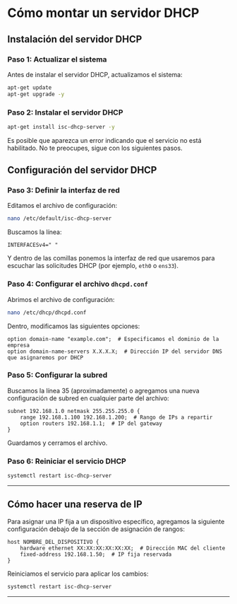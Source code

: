# Cómo montar un servidor DHCP

## Instalación del servidor DHCP
### Paso 1: Actualizar el sistema
Antes de instalar el servidor DHCP, actualizamos el sistema:

```sh
apt-get update
apt-get upgrade -y
```

### Paso 2: Instalar el servidor DHCP

```sh
apt-get install isc-dhcp-server -y
```

Es posible que aparezca un error indicando que el servicio no está habilitado. No te preocupes, sigue con los siguientes pasos.

## Configuración del servidor DHCP

### Paso 3: Definir la interfaz de red
Editamos el archivo de configuración:

```sh
nano /etc/default/isc-dhcp-server
```

Buscamos la línea:

```plaintext
INTERFACESv4=" "
```

Y dentro de las comillas ponemos la interfaz de red que usaremos para escuchar las solicitudes DHCP (por ejemplo, `eth0` o `ens33`).

### Paso 4: Configurar el archivo `dhcpd.conf`
Abrimos el archivo de configuración:

```sh
nano /etc/dhcp/dhcpd.conf
```

Dentro, modificamos las siguientes opciones:

```plaintext
option domain-name "example.com";  # Especificamos el dominio de la empresa
option domain-name-servers X.X.X.X;  # Dirección IP del servidor DNS que asignaremos por DHCP
```

### Paso 5: Configurar la subred

Buscamos la línea 35 (aproximadamente) o agregamos una nueva configuración de subred en cualquier parte del archivo:

```plaintext
subnet 192.168.1.0 netmask 255.255.255.0 {
    range 192.168.1.100 192.168.1.200;  # Rango de IPs a repartir
    option routers 192.168.1.1;  # IP del gateway
}
```

Guardamos y cerramos el archivo.

### Paso 6: Reiniciar el servicio DHCP

```sh
systemctl restart isc-dhcp-server
```

---

## Cómo hacer una reserva de IP
Para asignar una IP fija a un dispositivo específico, agregamos la siguiente configuración debajo de la sección de asignación de rangos:

```plaintext
host NOMBRE_DEL_DISPOSITIVO {
    hardware ethernet XX:XX:XX:XX:XX:XX;  # Dirección MAC del cliente
    fixed-address 192.168.1.50;  # IP fija reservada
}
```

Reiniciamos el servicio para aplicar los cambios:

```sh
systemctl restart isc-dhcp-server
```
---

